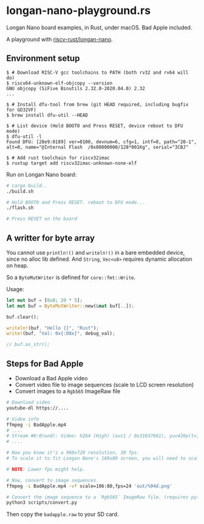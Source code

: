 # longan-nano-playground.rs

Longan Nano board examples, in Rust, under macOS. Bad Apple included.

A playground with [riscv-rust/longan-nano](https://github.com/riscv-rust/longan-nano).

## Environment setup

```console
$ # Download RISC-V gcc toolchains to PATH (both rv32 and rv64 will do)
$ riscv64-unknown-elf-objcopy --version
GNU objcopy (SiFive Binutils 2.32.0-2020.04.0) 2.32
...

$ # Install dfu-tool from brew (git HEAD required, including bugfix for GD32VF)
$ brew install dfu-util --HEAD

$ # List device (Hold BOOT0 and Press RESET, device reboot to DFU mode)
$ dfu-util -l
Found DFU: [28e9:0189] ver=0100, devnum=6, cfg=1, intf=0, path="20-1", alt=0, name="@Internal Flash  /0x08000000/128*001Kg", serial="3CBJ"

$ # Add rust toolchain for riscv32imac
$ rustup target add riscv32imac-unknown-none-elf
```

Run on Longan Nano board:

```sh
# cargo build..
./build.sh

# Hold BOOT0 and Press RESET. reboot to DFU mode...
./flash.sh

# Press RESET on the board
```

## A writter for byte array

You cannot use `println!()` and `writeln!()` in a bare embedded device, since no alloc lib defined.
And `String`, `Vec<u8>` requires dynamic allocation on heap.

So a `ByteMutWriter` is defined for `core::fmt::Write`.

Usage:

```rust
let mut buf = [0u8; 20 * 5];
let mut buf = ByteMutWriter::new(&mut buf[..]);

buf.clear();

writeln!(buf, "Hello {}", "Rust");
write!(buf, "Val: 0x{:08x}", debug_val);

// buf.as_str();
```

## Steps for Bad Apple

- Download a Bad Apple video
- Convert video file to image sequences (scale to LCD screen resolution)
- Convert images to a `Rgb565` ImageRaw file

```sh
# Download video
youtube-dl https://....

# Video info
ffmpeg -i BadApple.mp4
# ....
# Stream #0:0(und): Video: h264 (High) (avc1 / 0x31637661), yuv420p(tv, bt709), 960x720 [SAR 1:1 DAR 4:3], 567 kb/s, 30 fps, 30 tbr, 15360 tbn, 60 tbc (default)
# ....

# Now you know it's a 960x720 resolution, 30 fps.
# To scale it to fit Longan Nano's 160x80 screen, you will need to scale it to 106x80.

# NOTE: Lower fps might help.

# Now, convert to image sequences.
ffmpeg -i BadApple.mp4 -vf scale=106:80,fps=24 'out/%04d.png'

# Convert the image sequence to a `Rgb565` ImageRaw file. (requires python3-pillow)
python3 scripts/convert.py
```

Then copy the `badapple.raw` to your SD card.

